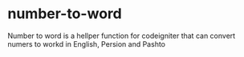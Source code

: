 # number-to-word
Number to word is a hellper function for codeigniter that can convert numers to workd in English, Persion and Pashto
